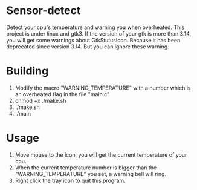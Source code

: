 # Sensor-detect
  Detect your cpu's temperature and warning you when overheated. This project is under linux and gtk3. If the version of your gtk is more than 3.14, you will get some warnings about GtkStutusIcon. Because it has been deprecated since version 3.14. But you can ignore these warning.

# Building
1. Modify the macro "WARNING_TEMPERATURE" with a number which is an overheated flag in the file "main.c"
2. chmod +x ./make.sh
3. ./make.sh
4. ./main

# Usage
1. Move mouse to the icon, you will get the current temperature of your cpu.
2. When the current temperature number is bigger than the "WARNING_TEMPERATURE" you set, a warning bell will ring.
3. Right click the tray icon to quit this program.
